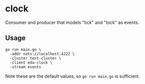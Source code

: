# clock

Consumer and producer that models "tick" and "tock" as events.

## Usage

```
go run main.go \
  -addr nats://localhost:4222 \
  -cluster test-cluster \
  -client eda-clock \
  -stream events
```

Note these are the default values, so `go run main.go` is sufficient.
